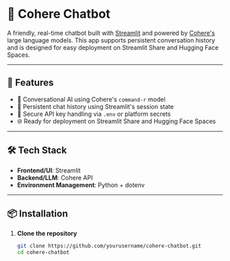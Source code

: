 # 💬 Cohere Chatbot

A friendly, real-time chatbot built with [Streamlit](https://streamlit.io/) and powered by [Cohere's](https://cohere.com/) large language models. This app supports persistent conversation history and is designed for easy deployment on Streamlit Share and Hugging Face Spaces.

---

## 🚀 Features

- 🧠 Conversational AI using Cohere's `command-r` model
- 💬 Persistent chat history using Streamlit's session state
- 🔐 Secure API key handling via `.env` or platform secrets
- 🌐 Ready for deployment on Streamlit Share and Hugging Face Spaces

---

## 🛠️ Tech Stack

- **Frontend/UI**: Streamlit
- **Backend/LLM**: Cohere API
- **Environment Management**: Python + dotenv

---

## 📦 Installation

1. **Clone the repository**
   ```bash
   git clone https://github.com/yourusername/cohere-chatbot.git
   cd cohere-chatbot

